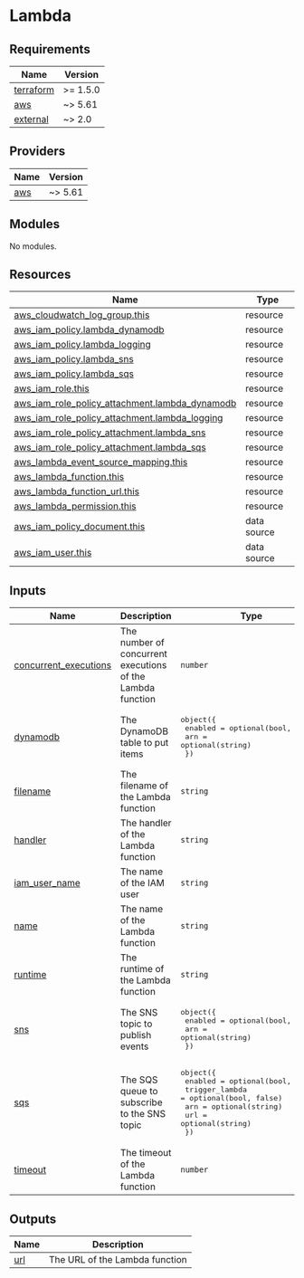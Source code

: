 # Lambda

<!-- BEGINNING OF PRE-COMMIT-TERRAFORM DOCS HOOK -->
## Requirements

| Name | Version |
|------|---------|
| <a name="requirement_terraform"></a> [terraform](#requirement\_terraform) | >= 1.5.0 |
| <a name="requirement_aws"></a> [aws](#requirement\_aws) | ~> 5.61 |
| <a name="requirement_external"></a> [external](#requirement\_external) | ~> 2.0 |

## Providers

| Name | Version |
|------|---------|
| <a name="provider_aws"></a> [aws](#provider\_aws) | ~> 5.61 |

## Modules

No modules.

## Resources

| Name | Type |
|------|------|
| [aws_cloudwatch_log_group.this](https://registry.terraform.io/providers/hashicorp/aws/latest/docs/resources/cloudwatch_log_group) | resource |
| [aws_iam_policy.lambda_dynamodb](https://registry.terraform.io/providers/hashicorp/aws/latest/docs/resources/iam_policy) | resource |
| [aws_iam_policy.lambda_logging](https://registry.terraform.io/providers/hashicorp/aws/latest/docs/resources/iam_policy) | resource |
| [aws_iam_policy.lambda_sns](https://registry.terraform.io/providers/hashicorp/aws/latest/docs/resources/iam_policy) | resource |
| [aws_iam_policy.lambda_sqs](https://registry.terraform.io/providers/hashicorp/aws/latest/docs/resources/iam_policy) | resource |
| [aws_iam_role.this](https://registry.terraform.io/providers/hashicorp/aws/latest/docs/resources/iam_role) | resource |
| [aws_iam_role_policy_attachment.lambda_dynamodb](https://registry.terraform.io/providers/hashicorp/aws/latest/docs/resources/iam_role_policy_attachment) | resource |
| [aws_iam_role_policy_attachment.lambda_logging](https://registry.terraform.io/providers/hashicorp/aws/latest/docs/resources/iam_role_policy_attachment) | resource |
| [aws_iam_role_policy_attachment.lambda_sns](https://registry.terraform.io/providers/hashicorp/aws/latest/docs/resources/iam_role_policy_attachment) | resource |
| [aws_iam_role_policy_attachment.lambda_sqs](https://registry.terraform.io/providers/hashicorp/aws/latest/docs/resources/iam_role_policy_attachment) | resource |
| [aws_lambda_event_source_mapping.this](https://registry.terraform.io/providers/hashicorp/aws/latest/docs/resources/lambda_event_source_mapping) | resource |
| [aws_lambda_function.this](https://registry.terraform.io/providers/hashicorp/aws/latest/docs/resources/lambda_function) | resource |
| [aws_lambda_function_url.this](https://registry.terraform.io/providers/hashicorp/aws/latest/docs/resources/lambda_function_url) | resource |
| [aws_lambda_permission.this](https://registry.terraform.io/providers/hashicorp/aws/latest/docs/resources/lambda_permission) | resource |
| [aws_iam_policy_document.this](https://registry.terraform.io/providers/hashicorp/aws/latest/docs/data-sources/iam_policy_document) | data source |
| [aws_iam_user.this](https://registry.terraform.io/providers/hashicorp/aws/latest/docs/data-sources/iam_user) | data source |

## Inputs

| Name | Description | Type | Default | Required |
|------|-------------|------|---------|:--------:|
| <a name="input_concurrent_executions"></a> [concurrent\_executions](#input\_concurrent\_executions) | The number of concurrent executions of the Lambda function | `number` | `1` | no |
| <a name="input_dynamodb"></a> [dynamodb](#input\_dynamodb) | The DynamoDB table to put items | <pre>object({<br>    enabled = optional(bool, false)<br>    arn     = optional(string)<br>  })</pre> | n/a | yes |
| <a name="input_filename"></a> [filename](#input\_filename) | The filename of the Lambda function | `string` | n/a | yes |
| <a name="input_handler"></a> [handler](#input\_handler) | The handler of the Lambda function | `string` | n/a | yes |
| <a name="input_iam_user_name"></a> [iam\_user\_name](#input\_iam\_user\_name) | The name of the IAM user | `string` | n/a | yes |
| <a name="input_name"></a> [name](#input\_name) | The name of the Lambda function | `string` | n/a | yes |
| <a name="input_runtime"></a> [runtime](#input\_runtime) | The runtime of the Lambda function | `string` | `"python3.12"` | no |
| <a name="input_sns"></a> [sns](#input\_sns) | The SNS topic to publish events | <pre>object({<br>    enabled = optional(bool, false)<br>    arn     = optional(string)<br>  })</pre> | n/a | yes |
| <a name="input_sqs"></a> [sqs](#input\_sqs) | The SQS queue to subscribe to the SNS topic | <pre>object({<br>    enabled        = optional(bool, false)<br>    trigger_lambda = optional(bool, false)<br>    arn            = optional(string)<br>    url            = optional(string)<br>  })</pre> | n/a | yes |
| <a name="input_timeout"></a> [timeout](#input\_timeout) | The timeout of the Lambda function | `number` | `10` | no |

## Outputs

| Name | Description |
|------|-------------|
| <a name="output_url"></a> [url](#output\_url) | The URL of the Lambda function |
<!-- END OF PRE-COMMIT-TERRAFORM DOCS HOOK -->
